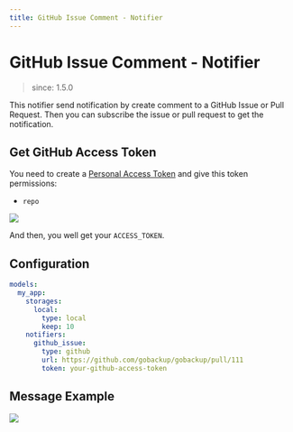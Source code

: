 ```yaml
---
title: GitHub Issue Comment - Notifier
---
```


# GitHub Issue Comment - Notifier

> since: 1.5.0

This notifier send notification by create comment to a GitHub Issue or Pull Request. Then you can subscribe the issue or pull request to get the notification.

## Get GitHub Access Token

You need to create a [Personal Access Token](https://github.com/settings/tokens/new) and give this token permissions:

- `repo`

<img src="https://user-images.githubusercontent.com/5518/207225184-44b80745-8cc5-431b-ad0e-6fcde8892d54.png" style="max-width: 650px">

And then, you well get your `ACCESS_TOKEN`.

## Configuration

```yml
models:
  my_app:
    storages:
      local:
        type: local
        keep: 10
    notifiers:
      github_issue:
        type: github
        url: https://github.com/gobackup/gobackup/pull/111
        token: your-github-access-token
```

## Message Example

<img src="https://user-images.githubusercontent.com/5518/207224986-49984fef-794a-40bc-873e-e635033b0cc9.png" style="max-width: 650px">
